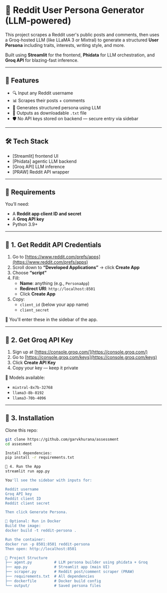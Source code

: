 # 🧠 Reddit User Persona Generator (LLM-powered)

This project scrapes a Reddit user's public posts and comments, then uses a Groq-hosted LLM (like LLaMA 3 or Mixtral) to generate a structured **User Persona** including traits, interests, writing style, and more.

Built using **Streamlit** for the frontend, **Phidata** for LLM orchestration, and **Groq API** for blazing-fast inference.

---

## 📌 Features

- 🔍 Input any Reddit username
- 📊 Scrapes their posts + comments
- 🧠 Generates structured persona using LLM
- 💾 Outputs as downloadable `.txt` file
- 🛡️ No API keys stored on backend — secure entry via sidebar


---

## 🛠️ Tech Stack

- [Streamlit] frontend UI
- [Phidata] agentic LLM backend
- [Groq API] LLM inference
- [PRAW] Reddit API wrapper

---

## 🔑 Requirements

You’ll need:

- A **Reddit app client ID and secret**
- A **Groq API key**
- Python 3.9+

---

## 🧾 1. Get Reddit API Credentials

1. Go to [https://www.reddit.com/prefs/apps](https://www.reddit.com/prefs/apps)
2. Scroll down to **“Developed Applications”** → click **Create App**
3. Choose **“script”**
4. Fill:
   - **Name**: anything (e.g., `PersonaApp`)
   - **Redirect URI**: `http://localhost:8501`
   - Click **Create App**
5. Copy:
   - `client_id` (below your app name)
   - `client_secret`

🔐 You'll enter these in the sidebar of the app.

---

## 🔑 2. Get Groq API Key

1. Sign up at [https://console.groq.com/](https://console.groq.com/)
2. Go to [https://console.groq.com/keys](https://console.groq.com/keys)
3. Click **Create API Key**
4. Copy your key — keep it private

📌 Models available:
- `mixtral-8x7b-32768`
- `llama3-8b-8192`
- `llama3-70b-4096`

---

## 🧰 3. Installation

Clone this repo:

```bash
git clone https://github.com/garvkhurana/assessment
cd assesment

Install dependencies:
pip install -r requirements.txt

🧪 4. Run the App
streamlit run app.py

You'll see the sidebar with inputs for:

Reddit username
Groq API key
Reddit client ID
Reddit client secret

Then click Generate Persona.

🐳 Optional: Run in Docker
Build the image:
docker build -t reddit-persona .

Run the container:
docker run -p 8501:8501 reddit-persona
Then open: http://localhost:8501

📁 Project Structure
├── agent.py          # LLM persona builder using phidata + Groq
├── app.py            # Streamlit app (main UI)
├── scraper.py        # Reddit post/comment scraper (PRAW)
├── requirements.txt  # All dependencies
├── dockerfile        # Docker build config
└── output/           # Saved persona files
